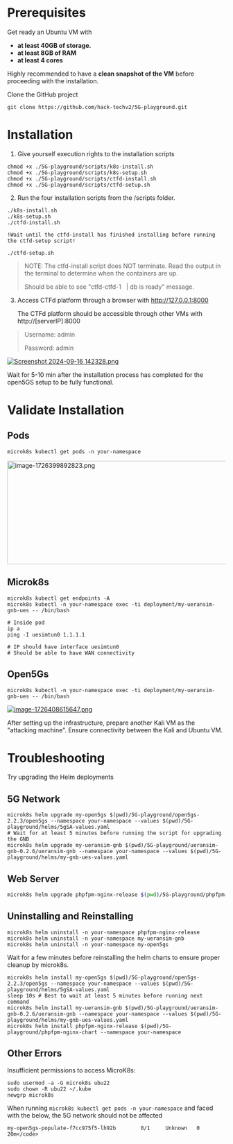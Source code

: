 # Prerequisites
Get ready an Ubuntu VM with 
- **at least 40GB of storage.**
- **at least 8GB of RAM**
- **at least 4 cores**

Highly recommended to have a **clean snapshot of the VM** before proceeding with the installation.  
 
Clone the GitHub project

```
git clone https://github.com/hack-techv2/5G-playground.git
```
# Installation
1. Give yourself execution rights to the installation scripts

```
chmod +x ./5G-playground/scripts/k8s-install.sh
chmod +x ./5G-playground/scripts/k8s-setup.sh
chmod +x ./5G-playground/scripts/ctfd-install.sh
chmod +x ./5G-playground/scripts/ctfd-setup.sh
```

2. Run the four installation scripts from the /scripts folder.
```
./k8s-install.sh
./k8s-setup.sh
./ctfd-install.sh

!Wait until the ctfd-install has finished installing before running the ctfd-setup script!

./ctfd-setup.sh
```
<blockquote id="bkmrk-note%3A-the-ctfd-insta">
<p id="bkmrk-note%3A-the-ctfd-scrip">NOTE: The ctfd-install script does NOT terminate. Read the output in the terminal to determine when the containers are up.&nbsp;</p>
<p>Should be able to see "ctfd-ctfd-1 &nbsp; | db is ready" message.&nbsp;</p>
</blockquote>

3. Access CTFd platform through a browser with <a href="http://127.0.0.1:8000">http://127.0.0.1:8000</a></p>
The CTFd platform should be accessible through other VMs with http://[serverIP]:8000
<blockquote id="bkmrk-admin-account-is-adm">
<p>Username: admin</p>
<p>Password: admin</p>
</blockquote>
<p id="bkmrk-"><a href="ctfd-1.png" target="_blank" rel="noopener"><img src="https://github.com/hack-techv2/5G-playground/blob/master/Images/ctfd-1.png" alt="Screenshot 2024-09-16 142328.png"></a></p>
Wait for 5-10 min after the installation process has completed for the open5GS setup to be fully functional.

# Validate Installation
## Pods
```
microk8s kubectl get pods -n your-namespace
```
<p id="bkmrk--0"><a href="microk8s-working.png" target="_blank" rel="noopener"><img src="https://github.com/hack-techv2/5G-playground/blob/master/Images/microk8s-working.png" alt="image-1726399892823.png" width="524" height="238"></a></p>

## Microk8s

```
microk8s kubectl get endpoints -A
microk8s kubectl -n your-namespace exec -ti deployment/my-ueransim-gnb-ues -- /bin/bash

# Inside pod
ip a
ping -I uesimtun0 1.1.1.1

# IP should have interface uesimtun0
# Should be able to have WAN connectivity
```

## Open5Gs
```
microk8s kubectl -n your-namespace exec -ti deployment/my-ueransim-gnb-ues -- /bin/bash
```
<p id="bkmrk--1"><a href="open5gs-working.png" target="_blank" rel="noopener"><img src="https://github.com/hack-techv2/5G-playground/blob/master/Images/open5gs-working.png" alt="image-1726408615647.png"></a></p>
After setting up the infrastructure, prepare another Kali VM as the "attacking machine". Ensure connectivity between the Kali and Ubuntu VM.

# Troubleshooting
Try upgrading the Helm deployments

## 5G Network

```
microk8s helm upgrade my-open5gs $(pwd)/5G-playground/open5gs-2.2.3/open5gs --namespace your-namespace --values $(pwd)/5G-playground/helms/5gSA-values.yaml
# Wait for at least 5 minutes before running the script for upgrading the GNB
microk8s helm upgrade my-ueransim-gnb $(pwd)/5G-playground/ueransim-gnb-0.2.6/ueransim-gnb --namespace your-namespace --values $(pwd)/5G-playground/helms/my-gnb-ues-values.yaml
```

## Web Server

```bash
microk8s helm upgrade phpfpm-nginx-release $(pwd)/5G-playground/phpfpm-nginx-chart --namespace your-namespace
```
## Uninstalling and Reinstalling
```
microk8s helm uninstall -n your-namespace phpfpm-nginx-release
microk8s helm uninstall -n your-namespace my-ueransim-gnb
microk8s helm uninstall -n your-namespace my-open5gs
```
Wait for a few minutes before reinstalling the helm charts to ensure proper cleanup by microk8s.
```
microk8s helm install my-open5gs $(pwd)/5G-playground/open5gs-2.2.3/open5gs --namespace your-namespace --values $(pwd)/5G-playground/helms/5gSA-values.yaml
sleep 10s # Best to wait at least 5 minutes before running next command
microk8s helm install my-ueransim-gnb $(pwd)/5G-playground/ueransim-gnb-0.2.6/ueransim-gnb --namespace your-namespace --values $(pwd)/5G-playground/helms/my-gnb-ues-values.yaml
microk8s helm install phpfpm-nginx-release $(pwd)/5G-playground/phpfpm-nginx-chart --namespace your-namespace
```
## Other Errors
Insufficient permissions to access MicroK8s:
```
sudo usermod -a -G microk8s ubu22
sudo chown -R ubu22 ~/.kube
newgrp microk8s
```
When running <code>microk8s kubectl get pods -n your-namespace</code> and faced with the below, the 5G network should not be affected  
```
my-open5gs-populate-f7cc975f5-lh92b        0/1     Unknown   0                20m</code>
```
